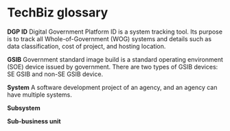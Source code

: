 # TechBiz glossary

**DGP ID**
Digital Government Platform ID is a system tracking tool. Its purpose is to track all Whole-of-Government (WOG) systems and details such as data classification, cost of project, and hosting location.

**GSIB**
Government standard image build is a standard operating environment (SOE) device issued by government. There are two types of GSIB devices: SE GSIB and non-SE GSIB device.

**System**
A software development project of an agency, and an agency can have multiple systems.

**Subsystem**


**Sub-business unit**